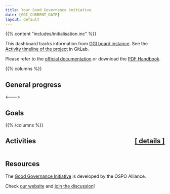 ```yaml
---
title: Your Good Governance initiative
date: [GGI_CURRENT_DATE]
layout: default
---
```


{{% content "includes/initialisation.inc" %}}

This dashboard tracks information from [GGI board instance]([GGI_ACTIVITIES_URL]). See the [Activity timeline of the project]([GGI_URL]/activity) in GitLab.

Please refer to the [official documentation](https://ospo-alliance.org/ggi) or download the [PDF Handbook](https://ospo-alliance.org/docs/ggi_handbook_v1.1.pdf).

{{% columns %}}

## General progress

<canvas id="allActivities"></canvas>
 
<script>
data_all_activities = {{% content "includes/ggi_data_all_activities.inc" %}}

data = {
  labels: [
    'Not Started (' + data_all_activities[0] + ')',
    'In Progress (' + data_all_activities[1] + ')',
    'Completed  (' + data_all_activities[2] + ')',
  ],
  datasets: [{
    label: 'My activities',
    data: data_all_activities,
    backgroundColor: [
      'rgb(255, 99, 132)',
      'rgb(54, 162, 235)',
      'rgb(255, 205, 86)'
    ],
    hoverOffset: 4
  }]
};
new Chart("allActivities", {
    type: "doughnut",
    data: data,
    options:{
        plugins:{
            legend:{
                position: "bottom"
            }
        },
        responsive: true,
        maintainAspectRatio: false
    }
});
</script>

<--->

## Goals

<canvas id="myGoals" style="width:50%;height:50%"></canvas>
<script>
labels = ['Usage', 'Trust', 'Culture', 'Engagement', 'Strategy'];
data = {
  labels: labels,
  datasets: [
    {
      label: 'Done',
      data: {{% content "includes/ggi_data_goals_done.inc" %}},
      backgroundColor: 'rgb(255, 205, 86)',
    },
    {
      label: 'In Progress',
      data: {{% content "includes/ggi_data_goals_in_progress.inc" %}},
      backgroundColor: 'rgb(54, 162, 235)',
    },
    {
      label: 'Not Started',
       data: {{% content "includes/ggi_data_goals_not_started.inc" %}},
      backgroundColor: 'rgb(255, 99, 132)',
    },
  ]
};
new Chart("myGoals", {
    type: 'bar',
    data: data,
    options: {
        plugins:{
            legend:{
                position: "bottom"
            }
        },
        responsive: true,
        scales: {
            x: {
                stacked: true
            },
            y: {
                stacked: true
            }
        }
    }
  }
);

</script>

{{% /columns %}}

## Activities <a href='scorecards/' class='w3-text-grey' style="float:right">[ details ]</a> 

<script>
var dataSet = {{% jscontent "includes/activities.js.inc" %}}

$(document).ready(function () {
    $('#activities').DataTable({
        data: dataSet,
        order: [[1, 'asc']],
        pageLength: 25,
        lengthMenu: [
            [10, 25, 50, -1],
            [10, 25, 50, 'All'],
        ],
        columns: [
            { title: 'ID',
                render: function (data, type, row, meta) {
                    if (type === 'display'){
                        activity_id = row[0].toLowerCase();
                        link = "scorecards/activity_" +activity_id;
                        return '<a href="' + link + '">' + data + '</a>';
                    }
                    else{
                        return data;
                    }
                }
            },
            { title: 'Status' },
            { title: 'Title',
                render: function (data, type, row, meta) {
                    if (type === 'display'){
                        activity_id = row[0].toLowerCase();
                        link = "scorecards/activity_" +activity_id;
                        return '<a href="' + link + '">' + data + '</a>';
                    }
                    else{
                        return data;
                    }
                }
            },
            { title: 'Tasks',
                render: function (data, type, row, meta) {
                    return type === 'display' ?
                        row[3] + '/' + row[4] : "";
                },
            },
            { 
                title: 'Completion',
                render: function (data, type, row, meta) {
                    let completion = "0%";
                    let done = row[3];
                    let total = row[4];
                    if (total > 0){
                        completion = Math.round(done/total*100);
                    }
                    if (type === 'display'){
                        if (completion > 0){
                            return '<div class="w3-light-grey w3-round"><div class="w3-container w3-blue w3-round" style="width:' + completion + '%">' + completion + '%</div></div>';
                        }
                        else{
                            return '<div class="w3-light-grey w3-round">0%</div>';
                        }
                    }
                    else{
                        return data;
                    }
                },
            }
        ],
    });
});
</script>
<table id="activities" class="display" width="100%"></table>

## Resources

The [Good Governance Initiative](https://ospo-alliance.org/ggi) is developed by the OSPO Alliance.

Check [our website](https://ospo-alliance.org) and [join the discussion](https://accounts.eclipse.org/mailing-list/ospo.zone)!